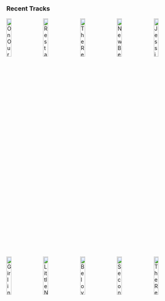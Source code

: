 ### Recent Tracks
[<img src='https://lastfm.freetls.fastly.net/i/u/300x300/4cf808dfc3f34f0aa601a2feb4d01ebb.png' width='16%' height='16%' alt='On Our Way'>](https://www.last.fm/music/the%2broyal%2bconcept/_/on%2bour%2bway)&nbsp;&nbsp;&nbsp;&nbsp;[<img src='https://lastfm.freetls.fastly.net/i/u/300x300/89d4a338ee7e26a9885db2a53d2c9595.png' width='16%' height='16%' alt='Restart'>](https://www.last.fm/music/geoxor/_/restart)&nbsp;&nbsp;&nbsp;&nbsp;[<img src='https://lastfm.freetls.fastly.net/i/u/300x300/e941370148fd40cc8107f83070045168.png' width='16%' height='16%' alt='The Real Thing'>](https://www.last.fm/music/phoenix/_/the%2breal%2bthing)&nbsp;&nbsp;&nbsp;&nbsp;[<img src='https://lastfm.freetls.fastly.net/i/u/300x300/2a5e95379516f40e964d94113efa4fe4.png' width='16%' height='16%' alt='New Best Friend'>](https://www.last.fm/music/neon%2btrees/_/new%2bbest%2bfriend)&nbsp;&nbsp;&nbsp;&nbsp;[<img src='https://lastfm.freetls.fastly.net/i/u/300x300/b2c3191ff51f9e593ee299283b9366b5.png' width='16%' height='16%' alt='Jessica WJ'>](https://www.last.fm/music/cayucas/_/jessica%2bwj)&nbsp;&nbsp;&nbsp;&nbsp;<br>[<img src='https://lastfm.freetls.fastly.net/i/u/300x300/4c538de09e0cb488df01bec580052ab5.png' width='16%' height='16%' alt='Girl in the Box'>](https://www.last.fm/music/daniella%2bmason/_/girl%2bin%2bthe%2bbox)&nbsp;&nbsp;&nbsp;&nbsp;[<img src='https://lastfm.freetls.fastly.net/i/u/300x300/2acf2fc0f8534cddcc051a4410b8edf5.png' width='16%' height='16%' alt='Little Numbers'>](https://www.last.fm/music/boy/_/little%2bnumbers)&nbsp;&nbsp;&nbsp;&nbsp;[<img src='https://lastfm.freetls.fastly.net/i/u/300x300/84b4afbcddd883c55720a30e91c514bf.png' width='16%' height='16%' alt='Beloved'>](https://www.last.fm/music/mumford%2b%2526%2bsons/_/beloved)&nbsp;&nbsp;&nbsp;&nbsp;[<img src='https://lastfm.freetls.fastly.net/i/u/300x300/7e31f937983c21353e7871432499e54a.png' width='16%' height='16%' alt='Second Guessing Games'>](https://www.last.fm/music/colony%2bhouse/_/second%2bguessing%2bgames)&nbsp;&nbsp;&nbsp;&nbsp;[<img src='https://lastfm.freetls.fastly.net/i/u/300x300/b8ad230db503ebbb87f3f618e59c9b30.png' width='16%' height='16%' alt='The Real Thing'>](https://www.last.fm/music/kyle%2breynolds/_/the%2breal%2bthing)&nbsp;&nbsp;&nbsp;&nbsp;<br>